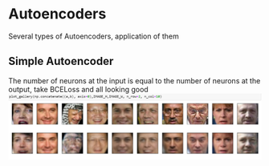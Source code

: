 # Autoencoders
Several types of Autoencoders, application of them
## Simple Autoencoder 
The number of neurons at the input is equal to the number of neurons at the output, take BCELoss and all looking good 
![Image alt](https://github.com/ugrozadidntwakeup/Images/blob/main/image/Faces.PNG)
